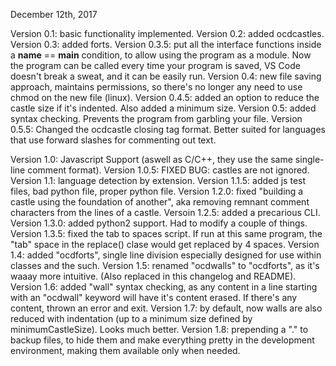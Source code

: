 December 12th, 2017

Version 0.1: basic functionality implemented.
Version 0.2: added ocdcastles.
Version 0.3: added forts.
Version 0.3.5: put all the interface functions inside a __name__ == __main__ condition, to allow using the program as a module.
    Now the program can be called every time your program is saved, VS Code doesn't break a sweat, and it can be easily run.
Version 0.4: new file saving approach, maintains permissions, so there's no longer any need to use chmod on the new file (linux).
Version 0.4.5: added an option to reduce the castle size if it's indented. Also added a minimum size.
Version 0.5: added syntax checking. Prevents the program from garbling your file.
Version 0.5.5: Changed the ocdcastle closing tag format. Better suited for languages that use forward slashes for commenting out text.

Version 1.0: Javascript Support (aswell as C/C++, they use the same single-line comment format).
Version 1.0.5: FIXED BUG: castles are not ignored.
Version 1.1: language detection by extension.
Version 1.1.5: added js test files, bad python file, proper python file.
Version 1.2.0: fixed "building a castle using the foundation of another", aka removing remnant comment characters from the lines of a castle.
Versoin 1.2.5: added a precarious CLI.
Version 1.3.0: added python2 support. Had to modify a couple of things.
Version 1.3.5: fixed the tab to spaces script. If run at this same program, the "tab" space in the replace() clase would get replaced by 4 spaces.
Version 1.4: added "ocdforts", single line division especially designed for use within classes and the such.
Version 1.5: renamed "ocdwalls" to "ocdforts", as it's waaay more intuitive. (Also replaced in this changelog and README).
Version 1.6: added "wall" syntax checking, as any content in a line starting with an "ocdwall" keyword will have it's content erased. If there's any content, thrown an error and exit.
Version 1.7: by default, now walls are also reduced with indentation (up to a minimum size defined by minimumCastleSize). Looks much better.
Version 1.8: prepending a "." to backup files, to hide them and make everything pretty in the development environment, making them available only when needed. 
